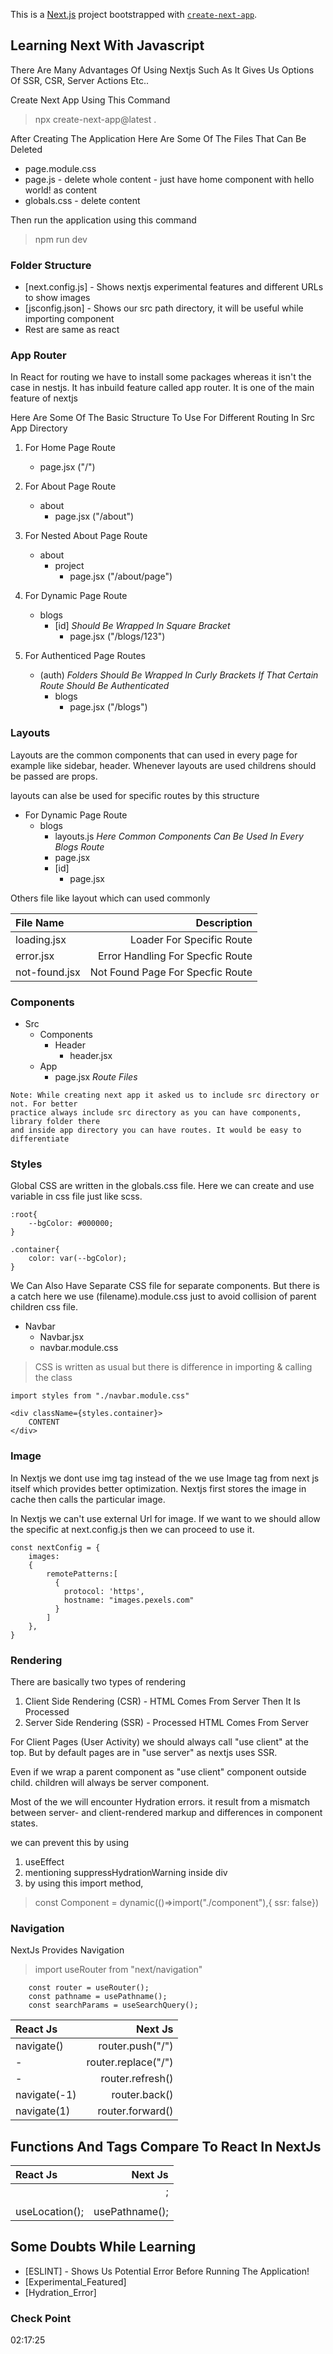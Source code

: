 This is a [Next.js](https://nextjs.org/) project bootstrapped with [`create-next-app`](https://github.com/vercel/next.js/tree/canary/packages/create-next-app).

## Learning Next With Javascript

There Are Many Advantages Of Using Nextjs Such As It Gives Us Options Of SSR, CSR, Server Actions Etc..

Create Next App Using This Command

> npx create-next-app@latest .

After Creating The Application Here Are Some Of The Files That Can Be Deleted

- page.module.css
- page.js - delete whole content - just have home component with hello world! as content
- globals.css - delete content

Then run the application using this command

> npm run dev

### Folder Structure

- [next.config.js] - Shows nextjs experimental features and different URLs to show images
- [jsconfig.json] - Shows our src path directory, it will be useful while importing component
- Rest are same as react

### App Router

In React for routing we have to install some packages whereas it isn't the case in nestjs. It has inbuild feature called app router. It is one of the main feature of nextjs

Here Are Some Of The Basic Structure To Use For Different Routing In Src App Directory

1. For Home Page Route 
    - page.jsx ("/")

2. For About Page Route
    - about
        - page.jsx ("/about")

3. For Nested About Page Route
    - about
        - project
            - page.jsx ("/about/page")

4. For Dynamic Page Route
    - blogs
        - \[id\] *Should Be Wrapped In Square Bracket*
            - page.jsx ("/blogs/123")

5. For Authenticed Page Routes
    - (auth)  *Folders Should Be Wrapped In Curly Brackets If That Certain Route Should Be Authenticated*
        - blogs
            - page.jsx ("/blogs") 

### Layouts

Layouts are the common components that can used in every page for example like sidebar, header. Whenever layouts are used childrens should be passed are props.

layouts can alse be used for specific routes by this structure 

- For Dynamic Page Route
    - blogs
        - layouts.js *Here Common Components Can Be Used In Every Blogs Route*
        - page.jsx
        - \[id\]
            - page.jsx

Others file like layout which can used commonly            

| File Name     | Description                       |
| :---          |                              ---: |
| loading.jsx   | Loader For Specific Route         |
| error.jsx     | Error Handling For Specfic Route  |
| not-found.jsx | Not Found Page For Specfic Route  |

### Components

- Src
    - Components
        - Header
            - header.jsx
    - App
        - page.jsx *Route Files*

```
Note: While creating next app it asked us to include src directory or not. For better 
practice always include src directory as you can have components, library folder there 
and inside app directory you can have routes. It would be easy to differentiate 
```

### Styles

Global CSS are written in the globals.css file. Here we can create and use variable in css file just like scss. 

```
:root{
    --bgColor: #000000;
}

.container{
    color: var(--bgColor);
}
```

We Can Also Have Separate CSS file for separate components. But there is a catch here we use (filename).module.css just to avoid collision of parent children css file.

- Navbar
    - Navbar.jsx
    - navbar.module.css

> CSS is written as usual but there is difference in importing & calling the class

```
import styles from "./navbar.module.css"

<div className={styles.container}>
    CONTENT
</div>
```

### Image

In Nextjs we dont use img tag instead of the we use Image tag from next js itself which provides better optimization. Nextjs first stores the image in cache then calls the particular image. 

In Nextjs we can't use external Url for image. If we want to we should allow the specific at next.config.js then we can proceed to use it.

```
const nextConfig = {
    images:
    {
        remotePatterns:[
          {
            protocol: 'https',
            hostname: "images.pexels.com"
          }
        ]
    },
}
```

### Rendering

There are basically two types of rendering

1. Client Side Rendering (CSR) - HTML Comes From Server Then It Is Processed 
2. Server Side Rendering (SSR) - Processed HTML Comes From Server

For Client Pages (User Activity) we should always call "use client" at the top. But by default pages are in "use server" as nextjs uses SSR.

Even if we wrap a parent component as "use client" component outside child. children will always be server component.

Most of the we will encounter Hydration errors. it result from a mismatch between server- and client-rendered markup and differences in component states.

we can prevent this by using
1. useEffect
2. mentioning suppressHydrationWarning inside div
3. by using this import method, 
>const Component = dynamic(()=>import("./component"),{ ssr: false})

### Navigation

NextJs Provides Navigation 

> import useRouter from "next/navigation"

```
    const router = useRouter();
    const pathname = usePathname();
    const searchParams = useSearchQuery();
```

| React Js      | Next Js                |
| :---          |                   ---: |
| navigate()    | router.push("/")       |
|      -        | router.replace("/")    | // Doesn't Add History To Browser
|      -        | router.refresh()       | // Refresh The Component
| navigate(-1)  | router.back()          |
| navigate(1)   | router.forward()       |

## Functions And Tags Compare To React In NextJs

| React Js      | Next Js                |
| :---          |                   ---: |
| <a></a>       | <Link></Link>;         |
| <img/>        | <Image/>               |
| useLocation();| usePathname();         |

## Some Doubts While Learning

- [ESLINT] - Shows Us Potential Error Before Running The Application!
- [Experimental_Featured]
- [Hydration_Error]

### Check Point
02:17:25